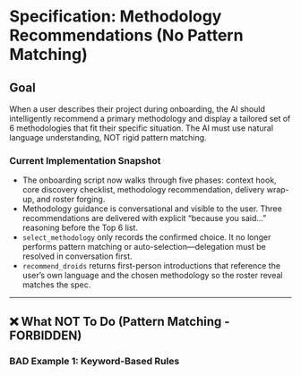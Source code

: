 # Specification: Methodology Recommendations (No Pattern Matching)

## Goal

When a user describes their project during onboarding, the AI should intelligently recommend a primary methodology and display a tailored set of 6 methodologies that fit their specific situation. The AI must use natural language understanding, NOT rigid pattern matching.

### Current Implementation Snapshot

- The onboarding script now walks through five phases: context hook, core discovery checklist, methodology recommendation, delivery wrap-up, and roster forging.
- Methodology guidance is conversational and visible to the user. Three recommendations are delivered with explicit “because you said…” reasoning before the Top 6 list.
- `select_methodology` only records the confirmed choice. It no longer performs pattern matching or auto-selection—delegation must be resolved in conversation first.
- `recommend_droids` returns first-person introductions that reference the user’s own language and the chosen methodology so the roster reveal matches the spec.
---

## ❌ What NOT To Do (Pattern Matching - FORBIDDEN)

### BAD Example 1: Keyword-Based Rules
